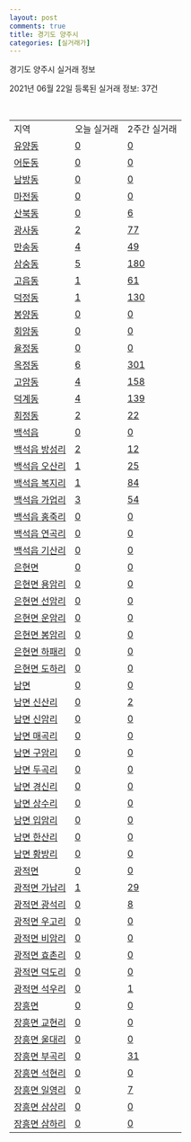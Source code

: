 ```yaml
---
layout: post
comments: true
title: 경기도 양주시
categories: [실거래가]
---
```


경기도 양주시 실거래 정보

2021년 06월 22일 등록된 실거래 정보: 37건

<script type="text/javascript">
  google.charts.load('current', {'packages':['corechart']});
  google.charts.setOnLoadCallback(drawChart);

  function drawChart() {
    var data = google.visualization.arrayToDataTable([['거래일', '매매', '전월세', '전매'], ['2021-02', 0, 16, 0], ['2021-03', 10, 85, 0], ['2021-04', 189, 240, 7], ['2021-05', 314, 271, 25], ['2021-06', 85, 129, 5]]);

    var options = {
      title: '최근 유형별 거래량 추이',
      legend: { position: 'bottom' }
    };

    var chart = new google.visualization.LineChart(document.getElementById('columnchart_material'));
    chart.draw(data, (options));
  }
</script>

<div id="columnchart_material" style="width: 450px; margin-left: -35px"></div>
<br>
<table class="sortable">
  <tr>
    <td>지역</td>
    <td>오늘 실거래</td>
    <td>2주간 실거래</td>
  </tr>

  
  <tr class="item">
    <td><a href="4163010100.html">유양동</a></td>
    <td><a href="4163010100.html">0</a></td>
    <td><a href="4163010100.html">0</a></td>
  </tr>
    

  <tr class="item">
    <td><a href="4163010200.html">어둔동</a></td>
    <td><a href="4163010200.html">0</a></td>
    <td><a href="4163010200.html">0</a></td>
  </tr>
    

  <tr class="item">
    <td><a href="4163010300.html">남방동</a></td>
    <td><a href="4163010300.html">0</a></td>
    <td><a href="4163010300.html">0</a></td>
  </tr>
    

  <tr class="item">
    <td><a href="4163010400.html">마전동</a></td>
    <td><a href="4163010400.html">0</a></td>
    <td><a href="4163010400.html">0</a></td>
  </tr>
    

  <tr class="item">
    <td><a href="4163010500.html">산북동</a></td>
    <td><a href="4163010500.html">0</a></td>
    <td><a href="4163010500.html">6</a></td>
  </tr>
    

  <tr class="item">
    <td><a href="4163010600.html">광사동</a></td>
    <td><a href="4163010600.html">2</a></td>
    <td><a href="4163010600.html">77</a></td>
  </tr>
    

  <tr class="item">
    <td><a href="4163010700.html">만송동</a></td>
    <td><a href="4163010700.html">4</a></td>
    <td><a href="4163010700.html">49</a></td>
  </tr>
    

  <tr class="item">
    <td><a href="4163010800.html">삼숭동</a></td>
    <td><a href="4163010800.html">5</a></td>
    <td><a href="4163010800.html">180</a></td>
  </tr>
    

  <tr class="item">
    <td><a href="4163010900.html">고읍동</a></td>
    <td><a href="4163010900.html">1</a></td>
    <td><a href="4163010900.html">61</a></td>
  </tr>
    

  <tr class="item">
    <td><a href="4163011000.html">덕정동</a></td>
    <td><a href="4163011000.html">1</a></td>
    <td><a href="4163011000.html">130</a></td>
  </tr>
    

  <tr class="item">
    <td><a href="4163011100.html">봉양동</a></td>
    <td><a href="4163011100.html">0</a></td>
    <td><a href="4163011100.html">0</a></td>
  </tr>
    

  <tr class="item">
    <td><a href="4163011200.html">회암동</a></td>
    <td><a href="4163011200.html">0</a></td>
    <td><a href="4163011200.html">0</a></td>
  </tr>
    

  <tr class="item">
    <td><a href="4163011300.html">율정동</a></td>
    <td><a href="4163011300.html">0</a></td>
    <td><a href="4163011300.html">0</a></td>
  </tr>
    

  <tr class="item">
    <td><a href="4163011400.html">옥정동</a></td>
    <td><a href="4163011400.html">6</a></td>
    <td><a href="4163011400.html">301</a></td>
  </tr>
    

  <tr class="item">
    <td><a href="4163011500.html">고암동</a></td>
    <td><a href="4163011500.html">4</a></td>
    <td><a href="4163011500.html">158</a></td>
  </tr>
    

  <tr class="item">
    <td><a href="4163011600.html">덕계동</a></td>
    <td><a href="4163011600.html">4</a></td>
    <td><a href="4163011600.html">139</a></td>
  </tr>
    

  <tr class="item">
    <td><a href="4163011700.html">회정동</a></td>
    <td><a href="4163011700.html">2</a></td>
    <td><a href="4163011700.html">22</a></td>
  </tr>
    

  <tr class="item">
    <td><a href="4163025000.html">백석읍</a></td>
    <td><a href="4163025000.html">0</a></td>
    <td><a href="4163025000.html">0</a></td>
  </tr>
    

  <tr class="item">
    <td><a href="4163025021.html">백석읍 방성리</a></td>
    <td><a href="4163025021.html">2</a></td>
    <td><a href="4163025021.html">12</a></td>
  </tr>
    

  <tr class="item">
    <td><a href="4163025022.html">백석읍 오산리</a></td>
    <td><a href="4163025022.html">1</a></td>
    <td><a href="4163025022.html">25</a></td>
  </tr>
    

  <tr class="item">
    <td><a href="4163025023.html">백석읍 복지리</a></td>
    <td><a href="4163025023.html">1</a></td>
    <td><a href="4163025023.html">84</a></td>
  </tr>
    

  <tr class="item">
    <td><a href="4163025024.html">백석읍 가업리</a></td>
    <td><a href="4163025024.html">3</a></td>
    <td><a href="4163025024.html">54</a></td>
  </tr>
    

  <tr class="item">
    <td><a href="4163025025.html">백석읍 홍죽리</a></td>
    <td><a href="4163025025.html">0</a></td>
    <td><a href="4163025025.html">0</a></td>
  </tr>
    

  <tr class="item">
    <td><a href="4163025026.html">백석읍 연곡리</a></td>
    <td><a href="4163025026.html">0</a></td>
    <td><a href="4163025026.html">0</a></td>
  </tr>
    

  <tr class="item">
    <td><a href="4163025027.html">백석읍 기산리</a></td>
    <td><a href="4163025027.html">0</a></td>
    <td><a href="4163025027.html">0</a></td>
  </tr>
    

  <tr class="item">
    <td><a href="4163031000.html">은현면</a></td>
    <td><a href="4163031000.html">0</a></td>
    <td><a href="4163031000.html">0</a></td>
  </tr>
    

  <tr class="item">
    <td><a href="4163031021.html">은현면 용암리</a></td>
    <td><a href="4163031021.html">0</a></td>
    <td><a href="4163031021.html">0</a></td>
  </tr>
    

  <tr class="item">
    <td><a href="4163031022.html">은현면 선암리</a></td>
    <td><a href="4163031022.html">0</a></td>
    <td><a href="4163031022.html">0</a></td>
  </tr>
    

  <tr class="item">
    <td><a href="4163031023.html">은현면 운암리</a></td>
    <td><a href="4163031023.html">0</a></td>
    <td><a href="4163031023.html">0</a></td>
  </tr>
    

  <tr class="item">
    <td><a href="4163031024.html">은현면 봉암리</a></td>
    <td><a href="4163031024.html">0</a></td>
    <td><a href="4163031024.html">0</a></td>
  </tr>
    

  <tr class="item">
    <td><a href="4163031025.html">은현면 하패리</a></td>
    <td><a href="4163031025.html">0</a></td>
    <td><a href="4163031025.html">0</a></td>
  </tr>
    

  <tr class="item">
    <td><a href="4163031026.html">은현면 도하리</a></td>
    <td><a href="4163031026.html">0</a></td>
    <td><a href="4163031026.html">0</a></td>
  </tr>
    

  <tr class="item">
    <td><a href="4163032000.html">남면</a></td>
    <td><a href="4163032000.html">0</a></td>
    <td><a href="4163032000.html">0</a></td>
  </tr>
    

  <tr class="item">
    <td><a href="4163032021.html">남면 신산리</a></td>
    <td><a href="4163032021.html">0</a></td>
    <td><a href="4163032021.html">2</a></td>
  </tr>
    

  <tr class="item">
    <td><a href="4163032022.html">남면 신암리</a></td>
    <td><a href="4163032022.html">0</a></td>
    <td><a href="4163032022.html">0</a></td>
  </tr>
    

  <tr class="item">
    <td><a href="4163032023.html">남면 매곡리</a></td>
    <td><a href="4163032023.html">0</a></td>
    <td><a href="4163032023.html">0</a></td>
  </tr>
    

  <tr class="item">
    <td><a href="4163032024.html">남면 구암리</a></td>
    <td><a href="4163032024.html">0</a></td>
    <td><a href="4163032024.html">0</a></td>
  </tr>
    

  <tr class="item">
    <td><a href="4163032025.html">남면 두곡리</a></td>
    <td><a href="4163032025.html">0</a></td>
    <td><a href="4163032025.html">0</a></td>
  </tr>
    

  <tr class="item">
    <td><a href="4163032026.html">남면 경신리</a></td>
    <td><a href="4163032026.html">0</a></td>
    <td><a href="4163032026.html">0</a></td>
  </tr>
    

  <tr class="item">
    <td><a href="4163032027.html">남면 상수리</a></td>
    <td><a href="4163032027.html">0</a></td>
    <td><a href="4163032027.html">0</a></td>
  </tr>
    

  <tr class="item">
    <td><a href="4163032028.html">남면 입암리</a></td>
    <td><a href="4163032028.html">0</a></td>
    <td><a href="4163032028.html">0</a></td>
  </tr>
    

  <tr class="item">
    <td><a href="4163032029.html">남면 한산리</a></td>
    <td><a href="4163032029.html">0</a></td>
    <td><a href="4163032029.html">0</a></td>
  </tr>
    

  <tr class="item">
    <td><a href="4163032030.html">남면 황방리</a></td>
    <td><a href="4163032030.html">0</a></td>
    <td><a href="4163032030.html">0</a></td>
  </tr>
    

  <tr class="item">
    <td><a href="4163033000.html">광적면</a></td>
    <td><a href="4163033000.html">0</a></td>
    <td><a href="4163033000.html">0</a></td>
  </tr>
    

  <tr class="item">
    <td><a href="4163033021.html">광적면 가납리</a></td>
    <td><a href="4163033021.html">1</a></td>
    <td><a href="4163033021.html">29</a></td>
  </tr>
    

  <tr class="item">
    <td><a href="4163033022.html">광적면 광석리</a></td>
    <td><a href="4163033022.html">0</a></td>
    <td><a href="4163033022.html">8</a></td>
  </tr>
    

  <tr class="item">
    <td><a href="4163033023.html">광적면 우고리</a></td>
    <td><a href="4163033023.html">0</a></td>
    <td><a href="4163033023.html">0</a></td>
  </tr>
    

  <tr class="item">
    <td><a href="4163033024.html">광적면 비암리</a></td>
    <td><a href="4163033024.html">0</a></td>
    <td><a href="4163033024.html">0</a></td>
  </tr>
    

  <tr class="item">
    <td><a href="4163033025.html">광적면 효촌리</a></td>
    <td><a href="4163033025.html">0</a></td>
    <td><a href="4163033025.html">0</a></td>
  </tr>
    

  <tr class="item">
    <td><a href="4163033026.html">광적면 덕도리</a></td>
    <td><a href="4163033026.html">0</a></td>
    <td><a href="4163033026.html">0</a></td>
  </tr>
    

  <tr class="item">
    <td><a href="4163033027.html">광적면 석우리</a></td>
    <td><a href="4163033027.html">0</a></td>
    <td><a href="4163033027.html">1</a></td>
  </tr>
    

  <tr class="item">
    <td><a href="4163034000.html">장흥면</a></td>
    <td><a href="4163034000.html">0</a></td>
    <td><a href="4163034000.html">0</a></td>
  </tr>
    

  <tr class="item">
    <td><a href="4163034021.html">장흥면 교현리</a></td>
    <td><a href="4163034021.html">0</a></td>
    <td><a href="4163034021.html">0</a></td>
  </tr>
    

  <tr class="item">
    <td><a href="4163034022.html">장흥면 울대리</a></td>
    <td><a href="4163034022.html">0</a></td>
    <td><a href="4163034022.html">0</a></td>
  </tr>
    

  <tr class="item">
    <td><a href="4163034023.html">장흥면 부곡리</a></td>
    <td><a href="4163034023.html">0</a></td>
    <td><a href="4163034023.html">31</a></td>
  </tr>
    

  <tr class="item">
    <td><a href="4163034024.html">장흥면 석현리</a></td>
    <td><a href="4163034024.html">0</a></td>
    <td><a href="4163034024.html">0</a></td>
  </tr>
    

  <tr class="item">
    <td><a href="4163034025.html">장흥면 일영리</a></td>
    <td><a href="4163034025.html">0</a></td>
    <td><a href="4163034025.html">7</a></td>
  </tr>
    

  <tr class="item">
    <td><a href="4163034026.html">장흥면 삼상리</a></td>
    <td><a href="4163034026.html">0</a></td>
    <td><a href="4163034026.html">0</a></td>
  </tr>
    

  <tr class="item">
    <td><a href="4163034027.html">장흥면 삼하리</a></td>
    <td><a href="4163034027.html">0</a></td>
    <td><a href="4163034027.html">0</a></td>
  </tr>
    


</table>


    